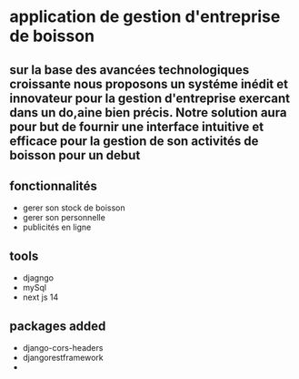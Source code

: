 # application de gestion d'entreprise de boisson

## sur la base des avancées technologiques croissante nous proposons un systéme inédit et innovateur pour la gestion d'entreprise exercant dans un do,aine bien précis. Notre solution aura pour but de fournir une interface intuitive et efficace pour la gestion de son activités de boisson pour un debut

## fonctionnalités

- gerer son stock de boisson
- gerer son personnelle 
- publicités en ligne 

## tools
- djagngo 
- mySql
- next js 14

## packages added
- django-cors-headers
- djangorestframework
-
